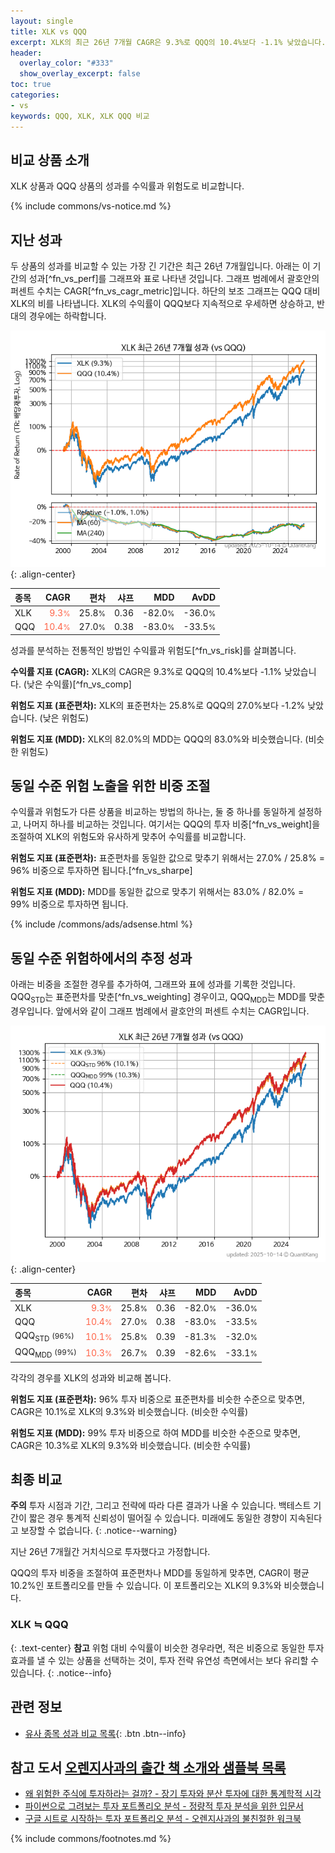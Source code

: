 ```yaml
---
layout: single
title: XLK vs QQQ
excerpt: XLK의 최근 26년 7개월 CAGR은 9.3%로 QQQ의 10.4%보다 -1.1% 낮았습니다.
header:
  overlay_color: "#333"
  show_overlay_excerpt: false
toc: true
categories:
- vs
keywords: QQQ, XLK, XLK QQQ 비교
---
```


## 비교 상품 소개


XLK 상품과 QQQ 상품의 성과를 수익률과 위험도로 비교합니다.





{% include commons/vs-notice.md %}

## 지난 성과

두 상품의 성과를 비교할 수 있는 가장 긴 기간은 최근 26년 7개월입니다. 아래는 이 기간의 성과[^fn_vs_perf]를 그래프와 표로 나타낸 것입니다.
그래프 범례에서 괄호안의 퍼센트 수치는 CAGR[^fn_vs_cagr_metric]입니다.
하단의 보조 그래프는 QQQ 대비 XLK의 비를 나타냅니다.
XLK의 수익률이 QQQ보다 지속적으로 우세하면 상승하고, 반대의 경우에는 하락합니다.

![XLK](/vs/images/xlk-vs-qqq_dual.png){: .align-center}

| **종목** | **CAGR** | **편차** | **샤프** | **MDD** | **AvDD** |
| :------------ | ------: | -----------: | -------: | ------: | -------: |
| XLK | <span style="color: tomato">9.3<small>%</small></span> | 25.8<small>%</small> | 0.36 | -82.0<small>%</small> | -36.0<small>%</small> |
| QQQ | <span style="color: tomato">10.4<small>%</small></span> | 27.0<small>%</small> | 0.38 | -83.0<small>%</small> | -33.5<small>%</small> |

<!-- more -->


성과를 분석하는 전통적인 방법인 수익률과 위험도[^fn_vs_risk]를 살펴봅니다.

**수익률 지표 (CAGR):** XLK의 CAGR은 9.3%로 QQQ의 10.4%보다 -1.1% 낮았습니다. (낮은 수익률)[^fn_vs_comp]

**위험도 지표 (표준편차):** XLK의 표준편차는 25.8%로 QQQ의 27.0%보다 -1.2% 낮았습니다. (낮은 위험도)

**위험도 지표 (MDD):** XLK의 82.0%의 MDD는 QQQ의 83.0%와 비슷했습니다. (비슷한 위험도)



## 동일 수준 위험 노출을 위한 비중 조절

수익률과 위험도가 다른 상품을 비교하는 방법의 하나는, 둘 중 하나를 동일하게 설정하고, 나머지 하나를 비교하는 것입니다.
여기서는 QQQ의 투자 비중[^fn_vs_weight]을 조절하여 XLK의 위험도와 유사하게 맞추어 수익률를 비교합니다.

**위험도 지표 (표준편차):** 표준편차를 동일한 값으로 맞추기 위해서는 27.0% / 25.8% = 96% 비중으로 투자하면 됩니다.[^fn_vs_sharpe]

**위험도 지표 (MDD):** MDD를 동일한 값으로 맞추기 위해서는 83.0% / 82.0% = 99% 비중으로 투자하면 됩니다.


{% include /commons/ads/adsense.html %}



## 동일 수준 위험하에서의 추정 성과

아래는 비중을 조절한 경우를 추가하여, 그래프와 표에 성과를 기록한 것입니다.
QQQ<sub>STD</sub>는 표준편차를 맞춘[^fn_vs_weighting] 경우이고, QQQ<sub>MDD</sub>는 MDD를 맞춘 경우입니다.
앞에서와 같이 그래프 범례에서 괄호안의 퍼센트 수치는 CAGR입니다.


![XLK](/vs/images/xlk-vs-qqq.png){: .align-center}



| **종목** | **CAGR** | **편차** | **샤프** | **MDD** | **AvDD** |
| :------------ | ------: | -----------: | -------: | ------: | -------: |
| XLK | <span style="color: tomato">9.3<small>%</small></span> | 25.8<small>%</small> | 0.36 | -82.0<small>%</small> | -36.0<small>%</small> |
| QQQ | <span style="color: tomato">10.4<small>%</small></span> | 27.0<small>%</small> | 0.38 | -83.0<small>%</small> | -33.5<small>%</small> |
| QQQ<sub>STD</sub> <small>(96%)</small> | <span style="color: tomato">10.1<small>%</small></span> | 25.8<small>%</small> | 0.39 | -81.3<small>%</small> | -32.0<small>%</small> |
| QQQ<sub>MDD</sub> <small>(99%)</small> | <span style="color: tomato">10.3<small>%</small></span> | 26.7<small>%</small> | 0.39 | -82.6<small>%</small> | -33.1<small>%</small> |



각각의 경우를 XLK의 성과와 비교해 봅니다.

**위험도 지표 (표준편차):** 96% 투자 비중으로 표준편차를 비슷한 수준으로 맞추면, CAGR은 10.1%로 XLK의 9.3%와 비슷했습니다. (비슷한 수익률)

**위험도 지표 (MDD):** 99% 투자 비중으로 하여 MDD를 비슷한 수준으로 맞추면, CAGR은 10.3%로 XLK의 9.3%와 비슷했습니다. (비슷한 수익률)




## 최종 비교

**주의** 투자 시점과 기간, 그리고 전략에 따라 다른 결과가 나올 수 있습니다. 백테스트 기간이 짧은 경우 통계적 신뢰성이 떨어질 수 있습니다. 미래에도 동일한 경향이 지속된다고 보장할 수 없습니다.
{: .notice--warning}

지난 26년 7개월간 거치식으로 투자했다고 가정합니다.

QQQ의 투자 비중을 조절하여 표준편차나 MDD를 동일하게 맞추면, CAGR이 평균 10.2%인 포트폴리오를 만들 수 있습니다.
이 포트폴리오는 XLK의 9.3%와 비슷했습니다.

### XLK ≒ QQQ
{: .text-center}
**참고** 위험 대비 수익률이 비슷한 경우라면, 적은 비중으로 동일한 투자 효과를 낼 수 있는 상품을 선택하는 것이, 투자 전략 유연성 측면에서는 보다 유리할 수 있습니다.
{: .notice--info}


## 관련 정보

- [유사 종목 성과 비교 목록](/vs/){: .btn .btn--info}


## 참고 도서 [오렌지사과의 출간 책 소개와 샘플북 목록](https://kongdori.tistory.com/691)

- [왜 위험한 주식에 투자하라는 걸까? - 장기 투자와 분산 투자에 대한 통계학적 시각](https://kongdori.tistory.com/421)
- [파이썬으로 그려보는 투자 포트폴리오 분석  - 정량적 투자 분석을 위한 입문서](https://kongdori.tistory.com/643)
- [구글 시트로 시작하는 투자 포트폴리오 분석 - 오렌지사과의 불친절한 워크북](https://kongdori.tistory.com/449)

{% include commons/footnotes.md %}